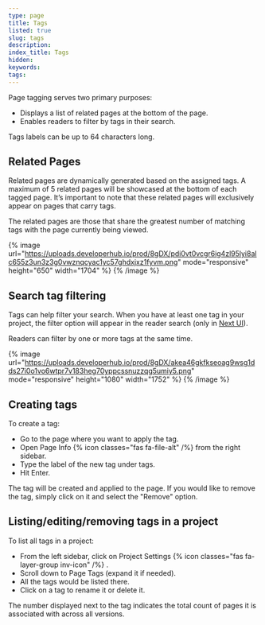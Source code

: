 ```yaml
---
type: page
title: Tags
listed: true
slug: tags
description: 
index_title: Tags
hidden: 
keywords: 
tags: 
---
```


Page tagging serves two primary purposes:

- Displays a list of related pages at the bottom of the page.
- Enables readers to filter by tags in their search.

Tags labels can be up to 64 characters long.

## Related Pages

Related pages are dynamically generated based on the assigned tags. A maximum of 5 related pages will be showcased at the bottom of each tagged page. It’s important to note that these related pages will exclusively appear on pages that carry tags.

The related pages are those that share the greatest number of matching tags with the page currently being viewed.

{% image url="https://uploads.developerhub.io/prod/8gDX/pdi0vt0vcgr6ig4zl95lyi8alc655z3un3z3g0vwznqcyac1yc57ghdxjxz1fyvm.png" mode="responsive" height="650" width="1704" %}
{% /image %}

## Search tag filtering

Tags can help filter your search. When you have at least one tag in your project, the filter option will appear in the reader search (only in [Next UI](/support-center/customising-visuals#next-ui)).

Readers can filter by one or more tags at the same time.

{% image url="https://uploads.developerhub.io/prod/8gDX/akea46gkfkseoag9wsg1dds27i0o1vo6wtpr7v183heg70yppcssnuzzqg5umiy5.png" mode="responsive" height="1080" width="1752" %}
{% /image %}

## Creating tags

To create a tag:

- Go to the page where you want to apply the tag.
- Open Page Info {% icon classes="fas fa-file-alt" /%} from the right sidebar.
- Type the label of the new tag under tags.
- Hit Enter.

The tag will be created and applied to the page. If you would like to remove the tag, simply click on it and select the "Remove" option.

## Listing/editing/removing tags in a project

To list all tags in a project:

- From the left sidebar, click on Project Settings {% icon classes="fas fa-layer-group inv-icon" /%} .
- Scroll down to Page Tags (expand it if needed).
- All the tags would be listed there.
- Click on a tag to rename it or delete it.

The number displayed next to the tag indicates the total count of pages it is associated with across all versions.